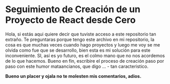 # Seguimiento de Creación de un Proyecto de React desde Cero

Hola, si estás aqui quiere decir que tuviste acceso a este repositorio tan extraño. Te preguntaras porque tengo este archivo en mi repositorio, la cosa es que muchas veces cuando hago proyectos y luego me voy se me olvida como fue que se desarrollo, bien esta es mi solución para este inconveniente. SI, así es yo futuro, es el colmo mano que no nos acordemos de lo que hacemos. Bueno en fin, escribire el proceso de creación paso por paso con este humor mataancianos, que digo ... - tan caracteristico.

**Bueno un placer y ojala no te molesten mis comentarios, adios.**
